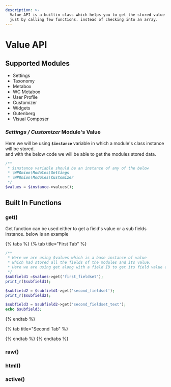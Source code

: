 ```yaml
---
description: >-
  Value API is a builtin class which helps you to get the stored value easily.
  just by calling few functions. instead of checking into an array.
---
```


# Value API

## Supported Modules

* Settings
* Taxonomy
* Metabox
* WC Metabox
* User Profile
* Customizer
* Widgets
* Gutenberg
* Visual Composer

### _Settings / Customizer_ Module's Value

Here we will be using **`$instance`** variable in which a module's class instance will be stored.  
and with the below code we will be able to get the modules stored data.

```php
/**
 * $instance variable should be an instance of any of the below
 * \WPOnion\Modules\Settings
 * \WPOnion\Modules\Customizer
 */
$values = $instance->values();
```

## Built In Functions

### get\(\)

Get function can be used either to get a field's value or a sub fields instance. below is an example

{% tabs %}
{% tab title="First Tab" %}
```php
/**
 * Here we are using $values which is a base instance of value 
 * which had stored all the fields of the modules and its value.
 * Here we are using get along with a field ID to get its field value api instance.
 */
$subfield1 =$values->get('first_fieldset');
print_r($subfield1);

$subfield2 = $subfield1->get('second_fieldset');
print_r($subfield2);

$subfield3 = $subfield2->get('second_fieldset_text');
echo $subfield3;
```
{% endtab %}

{% tab title="Second Tab" %}

{% endtab %}
{% endtabs %}

### raw\(\)

### html\(\)

### active\(\)

